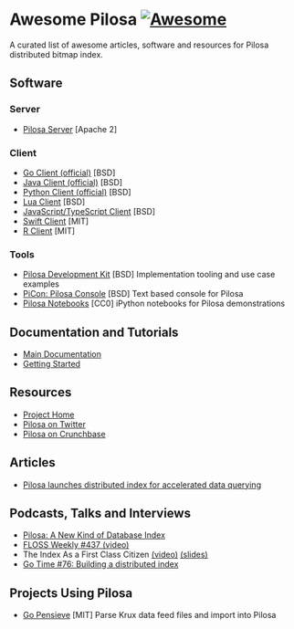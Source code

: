 # Awesome Pilosa [![Awesome](https://cdn.rawgit.com/sindresorhus/awesome/d7305f38d29fed78fa85652e3a63e154dd8e8829/media/badge.svg)](https://github.com/sindresorhus/awesome)

A curated list of awesome articles, software and resources for Pilosa distributed bitmap index.

## Software

### Server

* [Pilosa Server](https://github.com/pilosa/pilosa) [Apache 2]

### Client

* [Go Client (official)](https://github.com/pilosa/go-pilosa) [BSD]
* [Java Client (official)](https://github.com/pilosa/java-pilosa) [BSD]
* [Python Client (official)](https://github.com/pilosa/python-pilosa) [BSD]
* [Lua Client](https://github.com/pilosa/lua-pilosa) [BSD]
* [JavaScript/TypeScript Client](https://github.com/yuce/js-pilosa) [BSD]
* [Swift Client](https://github.com/BenziAhamed/swift-pilosa) [MIT]
* [R Client](https://github.com/ropenscilabs/hirsutosa) [MIT]

### Tools

* [Pilosa Development Kit](https://github.com/pilosa/pdk) [BSD] Implementation tooling and use case examples
* [PiCon: Pilosa Console](https://github.com/yuce/picon) [BSD] Text based console for Pilosa
* [Pilosa Notebooks](https://github.com/pilosa/notebooks) [CC0] iPython notebooks for Pilosa demonstrations

## Documentation and Tutorials

* [Main Documentation](https://www.pilosa.com/docs/introduction/)
* [Getting Started](https://github.com/pilosa/getting-started)

## Resources

* [Project Home](https://www.pilosa.com)
* [Pilosa on Twitter](https://twitter.com/slothware)
* [Pilosa on Crunchbase](https://www.crunchbase.com/organization/pilosa)

## Articles

* [Pilosa launches distributed index for accelerated data querying](http://www.zdnet.com/article/pilosa-launches-distributed-index-for-accelerated-data-querying/)

## Podcasts, Talks and Interviews

* [Pilosa: A New Kind of Database Index](https://dzone.com/articles/pilosa-a-new-kind-of-database-index)
* [FLOSS Weekly #437 (video)](https://www.youtube.com/watch?v=lLYQpH5T4WE)
* The Index As a First Class Citizen [(video)](https://www.youtube.com/watch?v=6gsD2Uohb5k) [(slides)](https://conferences.oreilly.com/oscon/oscon-tx/public/schedule/detail/60565)
* [Go Time #76: Building a distributed index](https://changelog.com/gotime/76)

## Projects Using Pilosa

* [Go Pensieve](https://github.com/theatlantic/go-pensieve) [MIT] Parse Krux data feed files and import into Pilosa